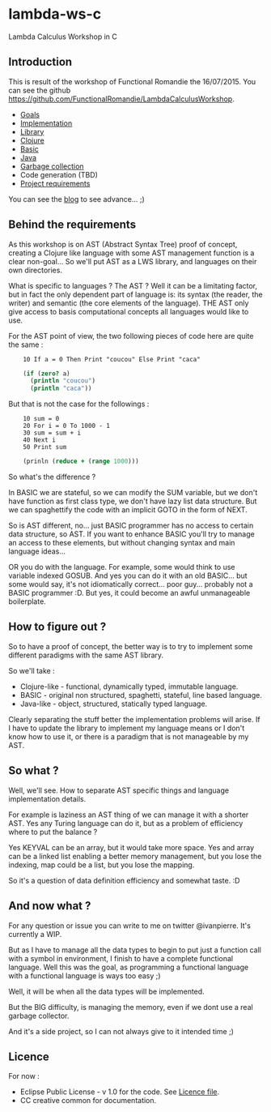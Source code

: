 # lambda-ws-c
Lambda Calculus Workshop in C

## Introduction
This is result of the workshop of Functional Romandie the 16/07/2015. 
You can see the github https://github.com/FunctionalRomandie/LambdaCalculusWorkshop.

- [Goals](GOALS.MD)
- [Implementation](IMPLEMENTATION.MD)
 - [Library](LWS.MD)
 - [Clojure](CLOJURE.MD)
 - [Basic](BASIC.MD)
 - [Java](JAVA.MD)
- [Garbage collection](GARBAGE.MD)
- Code generation (TBD)
- [Project requirements](REQUIREMENTS)

You can see the [blog](BLOG.MD) to see advance... ;)

## Behind the requirements

As this workshop is on AST (Abstract Syntax Tree) proof of concept, creating a Clojure like language with some AST
management function is a clear non-goal... So we'll put AST as a LWS library, and languages
on their own directories.

What is specific to languages ? The AST ? Well it can be a limitating factor, but in fact the only dependent
part of language is: its syntax (the reader, the writer) and semantic (the core elements of the 
language). THE AST only give access to basis computational concepts all languages would like to use.

For the AST point of view, the two following pieces of code here are quite the same :

```bas
    10 If a = 0 Then Print "coucou" Else Print "caca"
```
```.clj
    (if (zero? a) 
      (println "coucou")
      (println "caca"))
```

But that is not the case for the followings :

```.bas
    10 sum = 0
    20 For i = 0 To 1000 - 1
    30 sum = sum + i
    40 Next i
    50 Print sum
```
```.clj
    (prinln (reduce + (range 1000)))
```

So what's the difference ? 

In BASIC we are stateful, so we can modify the SUM variable, but we don't have function as first class
type, we don't have lazy list data structure. But we can spaghettify the code with an implicit GOTO in 
the form of NEXT.

So is AST different, no... just BASIC programmer has no access to certain data structure, so AST. If you want 
to enhance BASIC you'll try to manage an access to these elements, but without changing syntax and
main language ideas...

OR you do with the language. For example, some would think to use variable indexed GOSUB. And yes you can
do it with an old BASIC... but some would say, it's not idiomatically correct... poor guy... probably not a BASIC 
programmer :D. But yes, it could become an awful unmanageable boilerplate.

## How to figure out ?
So to have a proof of concept, the better way is to try to implement some different paradigms with
the same AST library. 

So we'll take :

- Clojure-like - functional, dynamically typed, immutable language.
- BASIC - original non structured, spaghetti, stateful, line based language.
- Java-like - object, structured, statically typed language.

Clearly separating the stuff better the implementation problems will arise. If I have to update the library to 
implement my language means or I don't know how to use it, or there is a paradigm that is not manageable by my AST.

## So what ?
Well, we'll see. How to separate AST specific things and language implementation details. 

For example is laziness an AST thing of we can manage it with a shorter AST. Yes any Turing language can do it,
but as a problem of efficiency where to put the balance ?

Yes KEYVAL can be an array, but it would take more space. Yes and array can be a linked list enabling
a better memory management, but you lose the indexing, map could be a list, but you lose the mapping.

So it's a question of data definition efficiency and somewhat taste. :D


## And now what ?
For any question or issue you can write to me on twitter @ivanpierre. It's currently a WIP.

But as I have to manage all the data types to begin to put just a function call with a symbol in environment, I 
finish to have a complete functional language. Well this was the goal, as programming a functional language with a 
functional language is ways too easy ;)

Well, it will be when all the data types will be implemented.

But the BIG difficulty, is managing the memory, even if we dont use a real garbage collector.

And it's a side project, so I can not always give to it intended time ;)

## Licence
For now :

- Eclipse Public License - v 1.0 for the code. See [Licence file](LICENCE).
- CC creative common for documentation.
